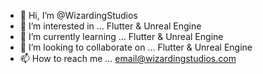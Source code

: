 - 👋 Hi, I’m @WizardingStudios
- 👀 I’m interested in ... Flutter & Unreal Engine
- 🌱 I’m currently learning ... Flutter & Unreal Engine
- 💞️ I’m looking to collaborate on ... Flutter & Unreal Engine
- 📫 How to reach me ... email@wizardingstudios.com

<!---
WizardingStudios/WizardingStudios is a ✨ special ✨ repository because its `README.md` (this file) appears on your GitHub profile.
You can click the Preview link to take a look at your changes.
--->
